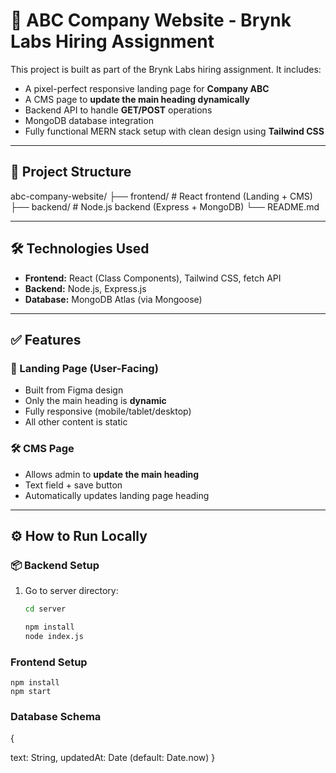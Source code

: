 # 🚀 ABC Company Website - Brynk Labs Hiring Assignment

This project is built as part of the Brynk Labs hiring assignment. It includes:

- A pixel-perfect responsive landing page for **Company ABC**
- A CMS page to **update the main heading dynamically**
- Backend API to handle **GET/POST** operations
- MongoDB database integration
- Fully functional MERN stack setup with clean design using **Tailwind CSS**

---

## 📁 Project Structure

abc-company-website/
├── frontend/ # React frontend (Landing + CMS)
├── backend/ # Node.js backend (Express + MongoDB)
└── README.md

---

## 🛠️ Technologies Used

- **Frontend:** React (Class Components), Tailwind CSS, fetch API
- **Backend:** Node.js, Express.js
- **Database:** MongoDB Atlas (via Mongoose)

---

## ✅ Features

### 🚀 Landing Page (User-Facing)

- Built from Figma design
- Only the main heading is **dynamic**
- Fully responsive (mobile/tablet/desktop)
- All other content is static

### 🛠️ CMS Page

- Allows admin to **update the main heading**
- Text field + save button
- Automatically updates landing page heading

---

## ⚙️ How to Run Locally

### 📦 Backend Setup

1. Go to server directory:

   ```bash
   cd server

   npm install
   node index.js
   ```

### Frontend Setup

    npm install
    npm start

### Database Schema

{

text: String,
updatedAt: Date (default: Date.now)
}
